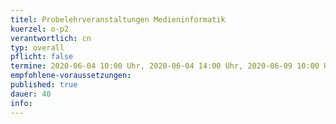 ```yaml
---
titel: Probelehrveranstaltungen Medieninformatik
kuerzel: o-p2
verantwortlich: cn
typ: overall
pflicht: false
termine: 2020-06-04 10:00 Uhr, 2020-06-04 14:00 Uhr, 2020-06-09 10:00 Uhr, 
empfohlene-voraussetzungen: 
published: true
dauer: 40
info:
---
```


